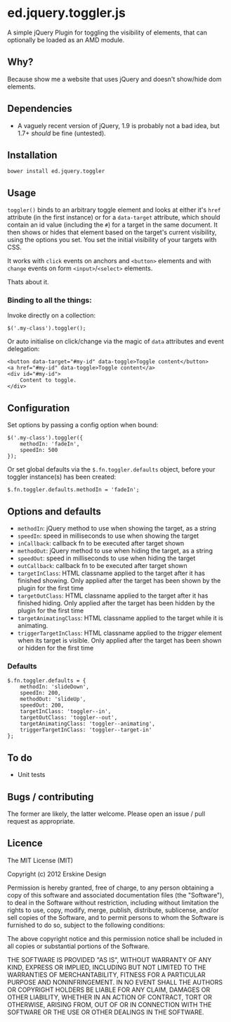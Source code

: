 ed.jquery.toggler.js
============================

 A simple jQuery Plugin for toggling the visibility of elements, that can optionally be loaded as an AMD module.

## Why?

Because show me a website that uses jQuery and doesn't show/hide dom elements.

## Dependencies

* A vaguely recent version of jQuery, 1.9 is probably not a bad idea, but 1.7+ _should_ be fine (untested).

## Installation

    bower install ed.jquery.toggler

## Usage

`toggler()` binds to an arbitrary toggle element and looks at either it's `href` attribute (in the first instance) or for a `data-target` attribute, which should contain an id value (including the `#`) for a target in the same document. It then shows or hides that element based on the target's current visibility, using the options you set. You set the initial visibility of your targets with CSS.

It works with `click` events on anchors and `<button>` elements and with `change` events on form `<input>`/`<select>` elements.


Thats about it.
### Binding to all the things:

Invoke directly on a collection:

    $('.my-class').toggler();

Or auto initialise on click/change via the magic of `data` attributes and event delegation:

    <button data-target="#my-id" data-toggle>Toggle content</button>
    <a href="#my-id" data-toggle>Toggle content</a>
    <div id="#my-id">
        Content to toggle.
    </div>

## Configuration

Set options by passing a config option when bound:

    $('.my-class').toggler({
        methodIn: 'fadeIn',
        speedIn: 500
    });

Or set global defaults via the `$.fn.toggler.defaults` object, before your toggler instance(s) has been created:

    $.fn.toggler.defaults.methodIn = 'fadeIn';

## Options and defaults

* `methodIn`:   jQuery method to use when showing the target, as a string
* `speedIn`:    speed in milliseconds to use when showing the target
* `inCallback`: callback fn to be executed after target shown
* `methodOut`:  jQuery method to use when hiding the target, as a string
* `speedOut`:   speed in milliseconds to use when hiding the target
* `outCallback`: callback fn to be executed after target shown
* `targetInClass`: HTML classname applied to the target after it has finished showing. Only applied after the target has been shown by the plugin for the first time
* `targetOutClass`: HTML classname applied to the target after it has finished hiding. Only applied after the target has been hidden by the plugin for the first time
* `targetAnimatingClass`: HTML classname applied to the target while it is animating.
* `triggerTargetInClass`: HTML classname applied to the *trigger* element when its target is visible. Only applied after the target has been shown or hidden for the first time

### Defaults


    $.fn.toggler.defaults = {
        methodIn: 'slideDown',
        speedIn: 200,
        methodOut: 'slideUp',
        speedOut: 200,
        targetInClass: 'toggler--in',
        targetOutClass: 'toggler--out',
        targetAnimatingClass: 'toggler--animating',
        triggerTargetInClass: 'toggler--target-in'
    };


## To do

* Unit tests

## Bugs / contributing

The former are likely, the latter welcome. Please open an issue / pull request as appropriate.

## Licence

The MIT License (MIT)

Copyright (c) 2012 Erskine Design

Permission is hereby granted, free of charge, to any person obtaining a copy
of this software and associated documentation files (the "Software"), to deal
in the Software without restriction, including without limitation the rights
to use, copy, modify, merge, publish, distribute, sublicense, and/or sell
copies of the Software, and to permit persons to whom the Software is
furnished to do so, subject to the following conditions:

The above copyright notice and this permission notice shall be included in
all copies or substantial portions of the Software.

THE SOFTWARE IS PROVIDED "AS IS", WITHOUT WARRANTY OF ANY KIND, EXPRESS OR
IMPLIED, INCLUDING BUT NOT LIMITED TO THE WARRANTIES OF MERCHANTABILITY,
FITNESS FOR A PARTICULAR PURPOSE AND NONINFRINGEMENT. IN NO EVENT SHALL THE
AUTHORS OR COPYRIGHT HOLDERS BE LIABLE FOR ANY CLAIM, DAMAGES OR OTHER
LIABILITY, WHETHER IN AN ACTION OF CONTRACT, TORT OR OTHERWISE, ARISING FROM,
OUT OF OR IN CONNECTION WITH THE SOFTWARE OR THE USE OR OTHER DEALINGS IN
THE SOFTWARE.

